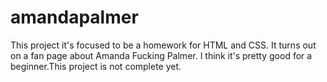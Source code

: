 # amandapalmer

This project it's focused to be a homework for HTML and CSS. It turns out on a fan page about Amanda Fucking Palmer. I think it's pretty good for a beginner.This project is not complete yet.
